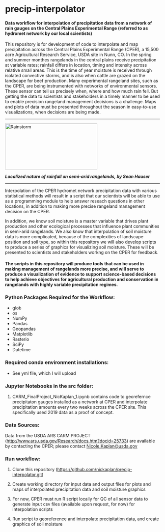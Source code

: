 # precip-interpolator

#### Data workflow for interpolation of precipitation data from a network of rain gauges on the Central Plains Experimental Range (referred to as hydromet network by our local scientists)

This repository is for development of code to interpolate and map precipitation across the Central Plains Experimental Range (CPER), a 15,500 acre Agricultural Research Service, USDA site in Nunn, CO. In the spring and summer monthes rangelands in the central plains receive precipitation at variable rates; rainfall differs in location, timing and intensity across relative small areas.  This is the time of year moisture is received through isolated convective storms, and is also when cattle are grazed on the landscape for beef production.  Many experimental rangeland sites, such as the CPER, are being instrumented with networks of environmental sensors.   These sensor can tell us precisely when, where and how much rain fell.  But getting the data to scientists and stakeholders in a timely manner to be used to enable precision rangeland management decisions is a challenge.  Maps and plots of data must be presented throughout the season in easy-to-use visualizations, when decisions are being made.

***
<img src="https://mountainscholar.org/bitstream/handle/10217/84527/NRELSGSL_Storm_CSH.jpg?sequence=1&isAllowed=y" alt="Rainstorm" title="Rainstorm" width="300" height="150" /> 

***Localized nature of rainfall on semi-arid rangelands, by Sean Hauser***
***

Interpolation of the CPER hydromet network precipitation data with various statistical methods will result in a script that our scientists will be able to use as a programming module to help answer reseach questions in other locations, in addition to making more precise rangeland management decision on the CPER.  

In addition, we know soil moisture is a master variable that drives plant production and other ecological processes that influence plant communities in semi-arid rangelands.  We also know that interpolation of soil moisture data is more complicated, because of the complexities of landscape position and soil type, so within this repository we will also develop scripts to produce a series of graphics for visualizing soil moisture.  These will be presented to scientists and stakeholders workng on the CPER for feedback.

#### The scripts in this repository will produce tools that can be used in making management of rangelands more precise, and will serve to produce a visualization of evidence to support science-based decisions to help achieve objectives for agricultural production and conservation in rangelands with highly variable precipitation regimes.  

### Python Packages Required for the Workflow:

 * glob 
 * os
 * NumPy
 * Pandas
 * Geopandas
 * Matplotlib
 * Rasterio
 * SciPy
 * Datetime
 
 ### Required conda environment installations:
 
 * See yml file, which I will upload
 
 ### Jupyter Notebooks in the src folder:
 
 1. CARM_FinalProject_NicKaplan_1.ipynb contains code to georefernce precipitaton gauges installed as a network at CPER and interpolate precipitation amounts every two weeks across the CPER site.  This specifically used 2019 data as a proof of concept.
 
 
 ### Data Sources:

Data from the USDA ARS CARM PROJECT (http://www.ars.usda.gov/Research/docs.htm?docid=25733) are available by contacting the CPER; please contact <a href="mailto:Nicole.Kaplan@usda.gov">Nicole.Kaplan@usda.gov</a>
 
 ### Run workflow:
 
1. Clone this repository (https://github.com/nickaplan/precip-interpolator.git)

2. Create working directory for input data and output files for plots and maps of interpolated precipitation data and soil moisture graphics

3. For now, CPER must run R script locally for QC of all sensor data to generate input csv files (available upon request, for now) for interpolation scripts

4. Run script to georeference and interpolate precipitation data, and create graphics of soil moisture


 
 

